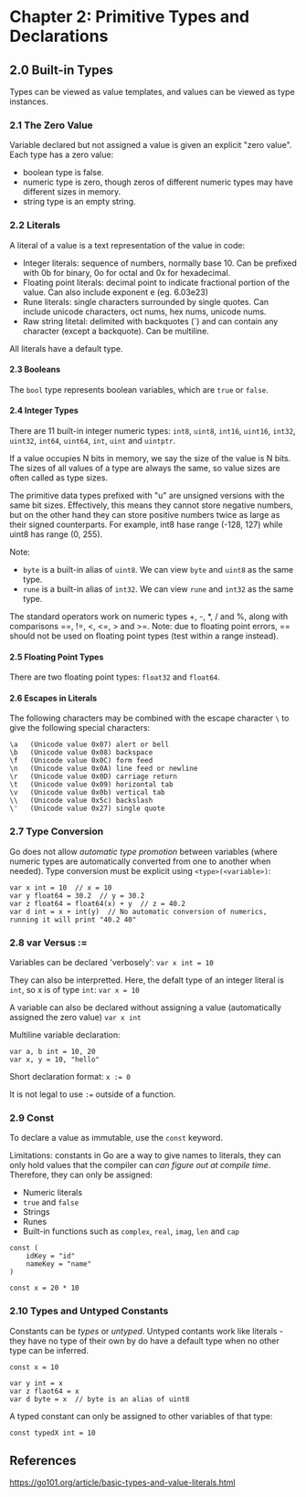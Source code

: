 # Chapter 2: Primitive Types and Declarations

## 2.0 Built-in Types

Types can be viewed as value templates, and values can be viewed as type instances.

### 2.1 The Zero Value

Variable declared but not assigned a value is given an explicit "zero value". Each type has a zero value:
- boolean type is false.
- numeric type is zero, though zeros of different numeric types may have different sizes in memory.
- string type is an empty string.


### 2.2 Literals
A literal of a value is a text representation of the value in code:
- Integer literals: sequence of numbers, normally base 10. Can be prefixed with 0b for binary, 0o for octal and 0x for hexadecimal.
- Floating point literals: decimal point to indicate fractional portion of the value. Can also include exponent e (eg. 6.03e23)
- Rune literals: single characters surrounded by single quotes. Can include unicode characters, oct nums, hex nums, unicode nums.
- Raw string litetal: delimited with backquotes (\`) and can contain any character (except a backquote). Can be multiline.

All literals have a default type.

#### 2.3 Booleans
The `bool` type represents boolean variables, which are `true` or `false`.


#### 2.4 Integer Types
There are 11 built-in integer numeric types: `int8`, `uint8`, `int16`, `uint16`, `int32`, `uint32`, `int64`, `uint64`, `int`, `uint` and `uintptr`.

If a value occupies N bits in memory, we say the size of the value is N bits. The sizes of all values of a type are always the same, so value sizes are often called as type sizes.

The primitive data types prefixed with "u" are unsigned versions with the same bit sizes. Effectively, this means they cannot store negative numbers, but on the other hand they can store positive numbers twice as large as their signed counterparts. For example, int8 hase range (-128, 127) while uint8 has range (0, 255).

Note:
- `byte` is a built-in alias of `uint8`. We can view `byte` and `uint8` as the same type.
- `rune` is a built-in alias of `int32`. We can view `rune` and `int32` as the same type.

The standard operators work on numeric types +, -, \*, / and %, along with comparisons ==, !=, <, <=, > and >=. Note: due to floating point errors, == should not be used on floating point types (test within a range instead).


#### 2.5 Floating Point Types
There are two floating point types: `float32` and `float64`.

#### 2.6 Escapes in Literals
The following characters may be combined with the escape character `\` to give the following special characters:
```
\a   (Unicode value 0x07) alert or bell
\b   (Unicode value 0x08) backspace
\f   (Unicode value 0x0C) form feed
\n   (Unicode value 0x0A) line feed or newline
\r   (Unicode value 0x0D) carriage return
\t   (Unicode value 0x09) horizontal tab
\v   (Unicode value 0x0b) vertical tab
\\   (Unicode value 0x5c) backslash
\'   (Unicode value 0x27) single quote
```


### 2.7 Type Conversion
Go does not allow _automatic type promotion_ between variables (where numeric types are automatically converted from one to another when needed). Type conversion must be explicit using `<type>(<variable>)`:
```
var x int = 10  // x = 10
var y float64 = 30.2  // y = 30.2
var z float64 = float64(x) + y  // z = 40.2
var d int = x + int(y)  // No automatic conversion of numerics, running it will print "40.2 40"
```

### 2.8 var Versus :=
Variables can be declared 'verbosely':
`var x int = 10`

They can also be interpretted. Here, the defalt type of an integer literal is `int`, so x is of type `int`:
`var x = 10`

A variable can also be declared without assigning a value (automatically assigned the zero value)
`var x int`

Multiline variable declaration:
```
var a, b int = 10, 20
var x, y = 10, "hello"
```

Short declaration format:
`x := 0`

It is not legal to use `:=` outside of a function.

### 2.9 Const
To declare a value as immutable, use the `const` keyword.

Limitations: constants in Go are a way to give names to literals, they can only hold values that the compiler can *can figure out at compile time*. Therefore, they can only be assigned:
- Numeric literals
- `true` and `false`
- Strings
- Runes
- Built-in functions such as `complex`, `real`, `imag`, `len` and `cap`

```
const (
    idKey = "id"
    nameKey = "name"
)

const x = 20 * 10
```

### 2.10 Types and Untyped Constants
Constants can be _types_ or _untyped_. Untyped contants work like literals - they have no type of their own by do have a default type when no other type can be inferred.

```
const x = 10

var y int = x
var z flaot64 = x
var d byte = x  // byte is an alias of uint8
```

A typed constant can only be assigned to other variables of that type:
```
const typedX int = 10
```

## References
https://go101.org/article/basic-types-and-value-literals.html
